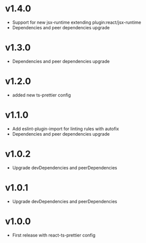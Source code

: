 # v1.4.0

- Support for new jsx-runtime extending plugin:react/jsx-runtime
- Dependencies and peer dependencies upgrade

# v1.3.0

- Dependencies and peer dependencies upgrade

# v1.2.0

- added new ts-prettier config

# v1.1.0

- Add eslint-plugin-import for linting rules with autofix
- Dependencies and peer dependencies upgrade

# v1.0.2

- Upgrade devDependencies and peerDependencies

# v1.0.1

- Upgrade devDependencies and peerDependencies

# v1.0.0

- First release with react-ts-prettier config
